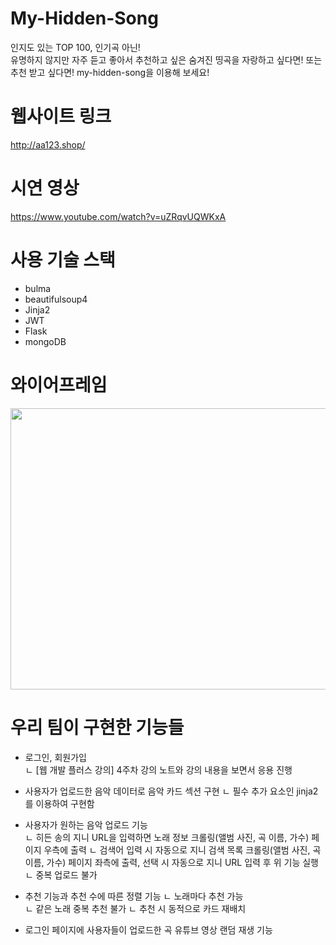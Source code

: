 # My-Hidden-Song
인지도 있는 TOP 100, 인기곡 아닌!  
유명하지 않지만 자주 듣고 좋아서 추천하고 싶은 숨겨진 띵곡을 자랑하고 싶다면! 또는 추천 받고 싶다면!
my-hidden-song을 이용해 보세요!

# 웹사이트 링크
 http://aa123.shop/

# 시연 영상
 https://www.youtube.com/watch?v=uZRqvUQWKxA

# 사용 기술 스택
- bulma   
- beautifulsoup4
- Jinja2
- JWT
- Flask
- mongoDB

# 와이어프레임
<img src="https://user-images.githubusercontent.com/99638050/167824392-d40d0041-c924-4318-8e4a-ee2100be8603.jpg" width="800px" height="450px"></img><br/>

# 우리 팀이 구현한 기능들

- 로그인, 회원가입   
    ㄴ [웹 개발 플러스 강의] 4주차 강의 노트와 강의 내용을 보면서 응용 진행 
    
- 사용자가 업로드한 음악 데이터로 음악 카드 섹션 구현
    ㄴ 필수 추가 요소인 jinja2를 이용하여 구현함
    
- 사용자가 원하는 음악 업로드 기능   
    ㄴ 히든 송의 지니 URL을 입력하면 노래 정보 크롤링(앨범 사진, 곡 이름, 가수) 페이지 우측에 출력 
    ㄴ 검색어 입력 시 자동으로 지니 검색 목록 크롤링(앨범 사진, 곡 이름, 가수) 페이지 좌측에 출력, 선택 시 자동으로 지니 URL 입력 후 위 기능 실행
    ㄴ 중복 업로드 불가
    
- 추천 기능과 추천 수에 따른 정렬 기능
    ㄴ 노래마다 추천 가능   
    ㄴ 같은 노래 중복 추천 불가
    ㄴ 추천 시 동적으로 카드 재배치
    
- 로그인 페이지에 사용자들이 업로드한 곡 유튜브 영상 랜덤 재생 기능

